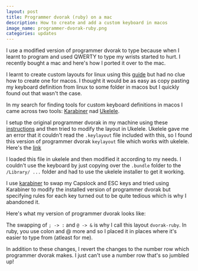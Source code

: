 ```yaml
---
layout: post
title: Programmer dvorak (ruby) on a mac
description: How to create and add a custom keyboard in macos
image_name: programmer-dvorak-ruby.png
categories: updates
---
```


I use a modified version of programmer dvorak to type because when I learnt to program and used QWERTY to type my wrists started to hurt. I recently bought a mac and here's how I ported it over to the mac.

I learnt to create custom layouts for linux using this [guide](https://askubuntu.com/a/511142) but had no clue how to create one for macos. I thought it would be as easy as copy pasting my keyboard definition from linux to some folder in macos but I quickly found out that wasn't the case.

In my search for finding tools for custom keyboard definitions in macos I came across two tools: [Karabiner](https://karabiner-elements.pqrs.org/) nad [Ukelele](https://software.sil.org/ukelele/).

I setup the original programmer dvorak in my machine using these [instructions](https://www.kaufmann.no/roland/dvorak/macosx.html) and then tried to modify the layout in Ukelele. Ukelele gave me an error that it couldn't read the `.keylayout` file included with this, so I found this version of programmer dvorak `keylayout` file which works with ukelele. Here's the [link](https://github.com/jayliu50/macos-programmer-dvorak)

I loaded this file in ukelele and then modified it according to my needs. I couldn't use the keyboard by just copying over the `.bundle` folder to the `/Library/ ...` folder and had to use the ukelele installer to get it working.

I use [karabiner](https://karabiner-elements.pqrs.org/) to swap my Capslock and ESC keys and tried using Karabiner to modify the installed version of programmer dvorak but specifying rules for each key turned out to be quite tedious which is why I abandoned it.

Here's what my version of programmer dvorak looks like:
<img style="float: right" src="/images/programmer-dvorak-ruby.png" alt="">

The swapping of `; -> :` and `@ -> &` is why I call this layout `dvorak-ruby`. In ruby, you use colon and @ more and so I placed it in places where it's easier to type from (atleast for me).

In addition to these changes, I revert the changes to the number row which programmer dvorak makes. I just can't use a number row that's so jumbled up!
